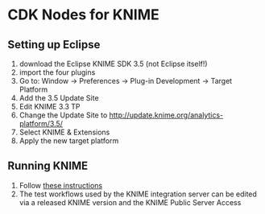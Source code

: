 CDK Nodes for KNIME
===================

Setting up Eclipse
------------------

1. download the Eclipse KNIME SDK 3.5 (not Eclipse itself!)
2. import the four plugins
3. Go to: Window -> Preferences -> Plug-in Development -> Target Platform
4. Add the 3.5 Update Site
5. Edit KNIME 3.3 TP
6. Change the Update Site to http://update.knime.org/analytics-platform/3.5/
7. Select KNIME & Extensions
8. Apply the new target platform

Running KNIME
-------------

1. Follow [these instructions](https://www.knime.com/test-your-node)
2. The test workflows used by the KNIME integration server can be edited via a released KNIME version and the KNIME Public Server Access

